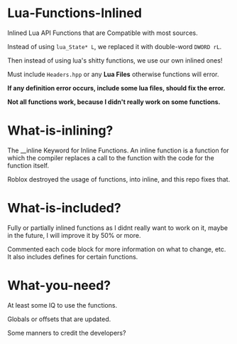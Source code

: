 # Lua-Functions-Inlined

Inlined Lua API Functions that are Compatible with most sources.

Instead of using `lua_State* L`, we replaced it with double-word `DWORD rL`.

Then instead of using lua's shitty functions, we use our own inlined ones!

Must include `Headers.hpp` or any **Lua Files** otherwise functions will error.

**If any definition error occurs, include some lua files, should fix the error.**

**Not all functions work, because I didn't really work on some functions.**

# What-is-inlining?

The __inline Keyword for Inline Functions. An inline function is a function for which the compiler replaces a call to the function with the code for the function itself.

Roblox destroyed the usage of functions, into inline, and this repo fixes that.

# What-is-included?

Fully or partially inlined functions as I didnt really want to work on it, maybe in the future, I will improve it by 50% or more.

Commented each code block for more information on what to change, etc. It also includes defines for certain functions.

# What-you-need?

At least some IQ to use the functions.

Globals or offsets that are updated.

Some manners to credit the developers?
